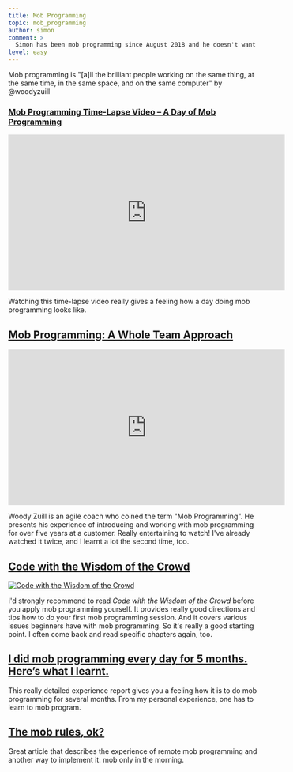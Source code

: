 ```yaml
---
title: Mob Programming
topic: mob_programming
author: simon
comment: >
  Simon has been mob programming since August 2018 and he doesn't want to work in another way anymore.
level: easy
---
```


Mob programming is "[a]ll the brilliant people working on the same thing, at the same time, in the same space, and on the same computer" by @woodyzuill

### [Mob Programming Time-Lapse Video – A Day of Mob Programming](https://www.youtube.com/watch?v=p_pvslS4gEI)

<iframe width="560" height="315" src="https://www.youtube.com/embed/p_pvslS4gEI" frameborder="0" allow="autoplay; encrypted-media" allowfullscreen></iframe>

Watching this time-lapse video really gives a feeling how a day doing mob programming looks like.

## [Mob Programming: A Whole Team Approach](https://www.youtube.com/embed/SHOVVnRB4h0)

<iframe width="560" height="315" src="https://www.youtube.com/embed/SHOVVnRB4h0" frameborder="0" allow="autoplay; encrypted-media" allowfullscreen></iframe>

Woody Zuill is an agile coach who coined the term "Mob Programming". He presents his experience of introducing and working with mob programming for over five years at a customer. Really entertaining to watch! I've already watched it twice, and I learnt a lot the second time, too. 

## [Code with the Wisdom of the Crowd](https://www.amazon.de/dp/1680506153/)

[![Code with the Wisdom of the Crowd](https://images-eu.ssl-images-amazon.com/images/I/51ys8LrVdwL._AC_US436_FMwebp_QL65_.jpg)](https://www.amazon.de/dp/1680506153/)

I'd strongly recommend to read *Code with the Wisdom of the Crowd* before you apply mob programming yourself. It provides really good directions and tips how to do your first mob programming session. And it covers various issues beginners have with mob programming. So it's really a good starting point. I often come back and read specific chapters again, too. 

## [I did mob programming every day for 5 months. Here’s what I learnt.](https://medium.com/comparethemarket/i-did-mob-programming-every-day-for-5-months-heres-what-i-learnt-b586fb8b67c)

This really detailed experience report gives you a feeling how it is to do mob programming for several months. From my personal experience, one has to learn to mob program.

## [The mob rules, ok?](https://cucumber.io/blog/2015/12/21/the-mob-rules-ok)

Great article that describes the experience of remote mob programming and another way to implement it: mob only in the morning.
